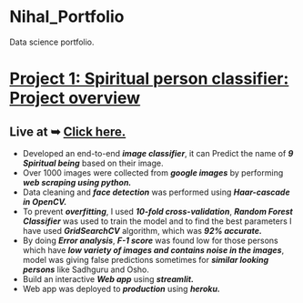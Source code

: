 # Nihal_Portfolio
Data science portfolio.

# [Project 1: Spiritual person classifier: Project overview](https://github.com/Nihal72/ImageClassification)

## Live at ➥ [Click here.](https://spirtual-being-classifier-v3nv.herokuapp.com/)
* Developed an end-to-end _**image classifier**_, it can Predict the name of _**9 Spiritual being**_ based on their image. 
* Over 1000 images were collected from _**google images**_ by performing _**web scraping using python.**_
* Data cleaning and _**face detection**_ was performed using _**Haar-cascade in OpenCV.**_ 
* To prevent _**overfitting**_, I used _**10-fold cross-validation**_, _**Random Forest Classifier**_ was used to train the model and to find the best parameters I have used   _**GridSearchCV**_ algorithm, which was _**92% accurate.**_  
* By doing _**Error analysis**_, _**F-1 score**_ was found low for those persons which have _**low variety of images and contains noise in the images**_, model was giving false predictions sometimes for _**similar looking persons**_ like Sadhguru and Osho. 
* Build an interactive _**Web app**_  using _**streamlit.**_  
* Web app was deployed to _**production**_ using _**heroku.**_ 
